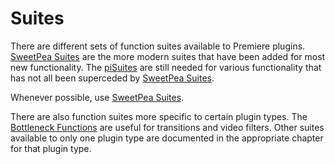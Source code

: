 <a id="universals-suites"></a>

# Suites

There are different sets of function suites available to Premiere plugins. [SweetPea Suites](sweetpea-suites.md#universals-sweetpea-suites) are the more modern suites that have been added for most new functionality. The [piSuites](legacy-callback-suites.md#universals-legacy-callback-suites-pisuites) are still needed for various functionality that has not all been superceded by [SweetPea Suites](sweetpea-suites.md#universals-sweetpea-suites).

Whenever possible, use [SweetPea Suites](sweetpea-suites.md#universals-sweetpea-suites).

There are also function suites more specific to certain plugin types. The [Bottleneck Functions](legacy-callback-suites.md#universals-legacy-callback-suites-bottleneck-functions) are useful for transitions and video filters. Other suites available to only one plugin type are documented in the appropriate chapter for that plugin type.
